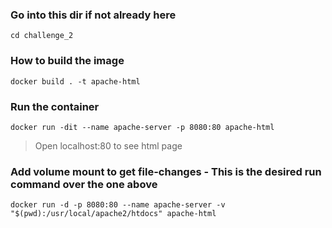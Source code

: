 ### Go into this dir if not already here
`cd challenge_2`

### How to build the image
`docker build . -t apache-html`

### Run the container
`docker run -dit --name apache-server -p 8080:80 apache-html`

> Open localhost:80 to see html page

### Add volume mount to get file-changes - This is the desired run command over the one above
`docker run -d -p 8080:80 --name apache-server -v "$(pwd):/usr/local/apache2/htdocs" apache-html`
